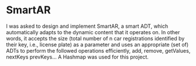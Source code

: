 # SmartAR
I was asked to design and implement SmartAR, a smart ADT, which
automatically adapts to the dynamic content that it operates on. In other
words, it accepts the size (total number of n car registrations identified by
their key, i.e., license plate) as a parameter and uses an appropriate (set of)
ADTs to perform the followed operations efficiently, add, remove,
getValues, nextKeys prevKeys… A Hashmap was used for this project. 
